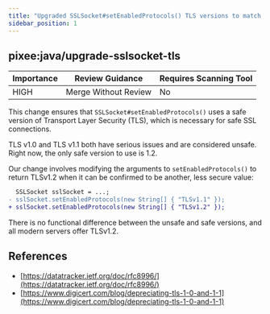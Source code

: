 ```yaml
---
title: "Upgraded SSLSocket#setEnabledProtocols() TLS versions to match current best practices"
sidebar_position: 1
---
```


## pixee:java/upgrade-sslsocket-tls

| Importance | Review Guidance      | Requires Scanning Tool |
| ---------- | -------------------- | ---------------------- |
| HIGH       | Merge Without Review | No                     |

This change ensures that `SSLSocket#setEnabledProtocols()` uses a safe version of Transport Layer Security (TLS), which is necessary for safe SSL connections.

TLS v1.0 and TLS v1.1 both have serious issues and are considered unsafe. Right now, the only safe version to use is 1.2.

Our change involves modifying the arguments to `setEnabledProtocols()` to return TLSv1.2 when it can be confirmed to be another, less secure value:

```diff
  SSLSocket sslSocket = ...;
- sslSocket.setEnabledProtocols(new String[] { "TLSv1.1" });
+ sslSocket.setEnabledProtocols(new String[] { "TLSv1.2" });
```

There is no functional difference between the unsafe and safe versions, and all modern servers offer TLSv1.2.

## References

- [https://datatracker.ietf.org/doc/rfc8996/](https://datatracker.ietf.org/doc/rfc8996/)
- [https://www.digicert.com/blog/depreciating-tls-1-0-and-1-1](https://www.digicert.com/blog/depreciating-tls-1-0-and-1-1)
